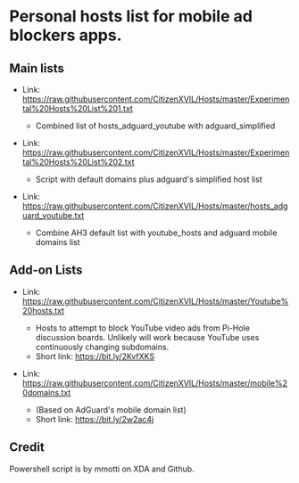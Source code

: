 # Personal hosts list for mobile ad blockers apps.

## Main lists

* Link: https://raw.githubusercontent.com/CitizenXVIL/Hosts/master/Experimental%20Hosts%20List%201.txt

   - Combined list of hosts_adguard_youtube with adguard_simplified
  
* Link: https://raw.githubusercontent.com/CitizenXVIL/Hosts/master/Experimental%20Hosts%20List%202.txt

   - Script with default domains plus adguard's simplified host list

* Link: https://raw.githubusercontent.com/CitizenXVIL/Hosts/master/hosts_adguard_youtube.txt
   - Combine AH3 default list with youtube_hosts and adguard mobile domains list


## Add-on Lists
* Link: https://raw.githubusercontent.com/CitizenXVIL/Hosts/master/Youtube%20hosts.txt

   - Hosts to attempt to block YouTube video ads from Pi-Hole discussion boards. Unlikely will work because YouTube uses continuously  changing subdomains.
   - Short link: https://bit.ly/2KvfXKS

* Link: https://raw.githubusercontent.com/CitizenXVIL/Hosts/master/mobile%20domains.txt

   - (Based on AdGuard's mobile domain list)
   - Short link: https://bit.ly/2w2ac4j

## Credit

Powershell script is by mmotti on XDA and Github.
